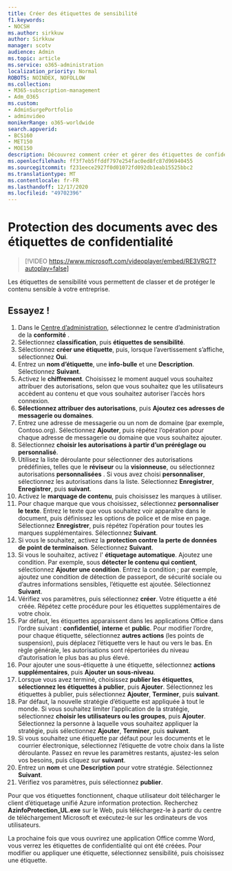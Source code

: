 ```yaml
---
title: Créer des étiquettes de sensibilité
f1.keywords:
- NOCSH
ms.author: sirkkuw
author: Sirkkuw
manager: scotv
audience: Admin
ms.topic: article
ms.service: o365-administration
localization_priority: Normal
ROBOTS: NOINDEX, NOFOLLOW
ms.collection:
- M365-subscription-management
- Adm_O365
ms.custom:
- AdminSurgePortfolio
- adminvideo
monikerRange: o365-worldwide
search.appverid:
- BCS160
- MET150
- MOE150
description: Découvrez comment créer et gérer des étiquettes de confidentialité.
ms.openlocfilehash: ff3f7eb5ffddf797e254fac0ed8fc87d96940455
ms.sourcegitcommit: f231eece2927f0d01072fd092db1eab15525bbc2
ms.translationtype: MT
ms.contentlocale: fr-FR
ms.lasthandoff: 12/17/2020
ms.locfileid: "49702396"
---
```

# <a name="protect-documents-with-sensitivity-labels"></a>Protection des documents avec des étiquettes de confidentialité

> [!VIDEO https://www.microsoft.com/videoplayer/embed/RE3VRGT?autoplay=false]

Les étiquettes de sensibilité vous permettent de classer et de protéger le contenu sensible à votre entreprise.

## <a name="try-it"></a>Essayez !

1. Dans le [Centre d’administration](https://admin.microsoft.com), sélectionnez le centre d’administration de la **conformité** .
1. Sélectionnez **classification**, puis **étiquettes de sensibilité**.
1. Sélectionnez **créer une étiquette**, puis, lorsque l’avertissement s’affiche, sélectionnez **Oui**.
1. Entrez un **nom d’étiquette**, une **info-bulle** et une **Description**. Sélectionnez **Suivant**.
1. Activez le **chiffrement**. Choisissez le moment auquel vous souhaitez attribuer des autorisations, selon que vous souhaitez que les utilisateurs accèdent au contenu et que vous souhaitez autoriser l’accès hors connexion.
1. **Sélectionnez attribuer des autorisations**, puis **Ajoutez ces adresses de messagerie ou domaines**.
1. Entrez une adresse de messagerie ou un nom de domaine (par exemple, Contoso.org).  Sélectionnez **Ajouter**, puis répétez l’opération pour chaque adresse de messagerie ou domaine que vous souhaitez ajouter.
1. Sélectionnez **choisir les autorisations à partir d’un préréglage ou personnalisé**.
1. Utilisez la liste déroulante pour sélectionner des autorisations prédéfinies, telles que le **réviseur** ou la **visionneuse**, ou sélectionnez autorisations **personnalisées** . Si vous avez choisi **personnaliser**, sélectionnez les autorisations dans la liste. Sélectionnez **Enregistrer**, **Enregistrer**, puis **suivant**.
1. Activez le **marquage de contenu**, puis choisissez les marques à utiliser.
1. Pour chaque marque que vous choisissez, sélectionnez **personnaliser le texte**. Entrez le texte que vous souhaitez voir apparaître dans le document, puis définissez les options de police et de mise en page. Sélectionnez **Enregistrer**, puis répétez l’opération pour toutes les marques supplémentaires. Sélectionnez **Suivant**.
1. Si vous le souhaitez, activez la **protection contre la perte de données de point de terminaison**. Sélectionnez **Suivant**.
1. Si vous le souhaitez, activez l' **étiquetage automatique**. Ajoutez une condition. Par exemple, sous **détecter le contenu qui contient**, sélectionnez **Ajouter une condition**. Entrez la condition ; par exemple, ajoutez une condition de détection de passeport, de sécurité sociale ou d’autres informations sensibles, l’étiquette est ajoutée. Sélectionnez **Suivant**.
1. Vérifiez vos paramètres, puis sélectionnez **créer**. Votre étiquette a été créée. Répétez cette procédure pour les étiquettes supplémentaires de votre choix.
1. Par défaut, les étiquettes apparaissent dans les applications Office dans l’ordre suivant : **confidentiel**, **interne** et **public**. Pour modifier l’ordre, pour chaque étiquette, sélectionnez **autres actions** (les points de suspension), puis déplacez l’étiquette vers le haut ou vers le bas. En règle générale, les autorisations sont répertoriées du niveau d’autorisation le plus bas au plus élevé.
1. Pour ajouter une sous-étiquette à une étiquette, sélectionnez **actions supplémentaires**, puis **Ajouter un sous-niveau**.
1. Lorsque vous avez terminé, choisissez **publier les étiquettes**, **sélectionnez les étiquettes à publier**, puis **Ajouter**. Sélectionnez les étiquettes à publier, puis sélectionnez **Ajouter**, **Terminer**, puis **suivant**.
1. Par défaut, la nouvelle stratégie d’étiquette est appliquée à tout le monde. Si vous souhaitez limiter l’application de la stratégie, sélectionnez **choisir les utilisateurs ou les groupes**, puis **Ajouter**. Sélectionnez la personne à laquelle vous souhaitez appliquer la stratégie, puis sélectionnez **Ajouter**, **Terminer**, puis **suivant**.
1. Si vous souhaitez une étiquette par défaut pour les documents et le courrier électronique, sélectionnez l’étiquette de votre choix dans la liste déroulante. Passez en revue les paramètres restants, ajustez-les selon vos besoins, puis cliquez sur **suivant**.
1. Entrez un **nom** et une **Description** pour votre stratégie. Sélectionnez **Suivant**.
1. Vérifiez vos paramètres, puis sélectionnez **publier**.

Pour que vos étiquettes fonctionnent, chaque utilisateur doit télécharger le client d’étiquetage unifié Azure information protection. Recherchez **AzinfoProtection_UL.exe** sur le Web, puis téléchargez-le à partir du centre de téléchargement Microsoft et exécutez-le sur les ordinateurs de vos utilisateurs.

La prochaine fois que vous ouvrirez une application Office comme Word, vous verrez les étiquettes de confidentialité qui ont été créées. Pour modifier ou appliquer une étiquette, sélectionnez sensibilité, puis choisissez une étiquette.

